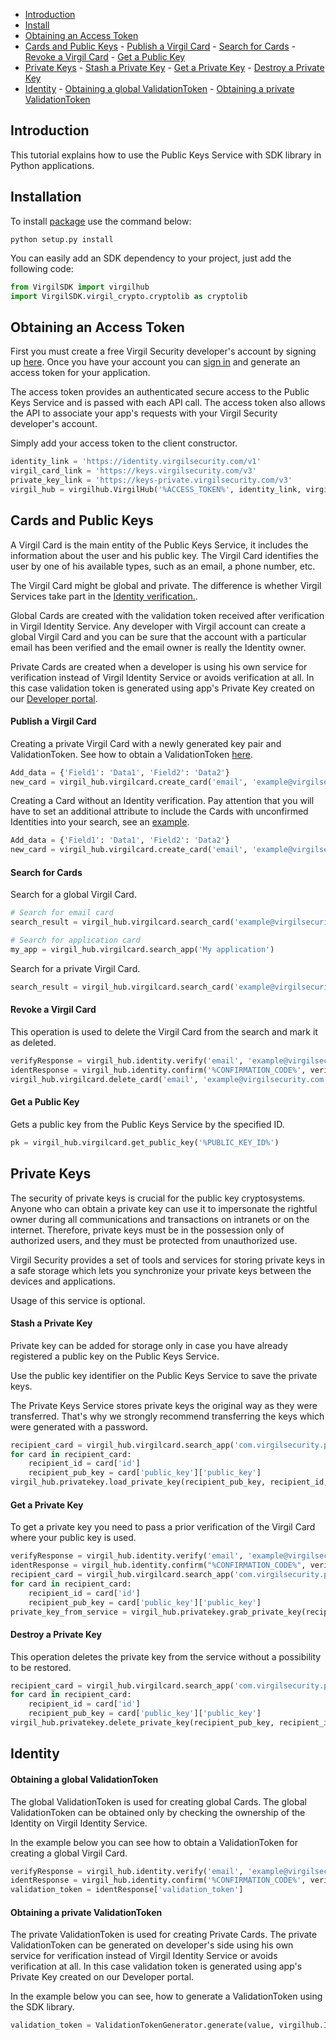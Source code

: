 - [Introduction](#introduction)
- [Install](#installation)
- [Obtaining an Access Token](#obtaining-an-access-token)
- [Cards and Public Keys](#cards-and-public-keys)
      - [Publish a Virgil Card](#publish-a-virgil-card)
      - [Search for Cards](#search-for-cards)
      - [Revoke a Virgil Card](#revoke-a-virgil-card)
      - [Get a Public Key](#get-a-public-key)
- [Private Keys](#private-keys)
      - [Stash a Private Key](#stash-a-private-key)
      - [Get a Private Key](#get-a-private-key)
      - [Destroy a Private Key](#destroy-a-private-key)
- [Identity](#identity)
      - [Obtaining a global ValidationToken](#obtaining-a-global-validationtoken)
      - [Obtaining a private ValidationToken](#obtaining-a-private-validationtoken)

## Introduction

This tutorial explains how to use the Public Keys Service with SDK library in Python applications. 

## Installation

To install [package](https://cdn.virgilsecurity.com/virgil-crypto/python/) use the command below:

```
python setup.py install
```

You can easily add an SDK dependency to your project, just add the following code:

```python
from VirgilSDK import virgilhub
import VirgilSDK.virgil_crypto.cryptolib as cryptolib
```

## Obtaining an Access Token

First you must create a free Virgil Security developer's account by signing up [here](https://developer.virgilsecurity.com/account/signup). Once you have your account you can [sign in](https://developer.virgilsecurity.com/account/signin) and generate an access token for your application.

The access token provides an authenticated secure access to the Public Keys Service and is passed with each API call. The access token also allows the API to associate your app's requests with your Virgil Security developer's account.

Simply add your access token to the client constructor.

```python
identity_link = 'https://identity.virgilsecurity.com/v1'
virgil_card_link = 'https://keys.virgilsecurity.com/v3'
private_key_link = 'https://keys-private.virgilsecurity.com/v3'
virgil_hub = virgilhub.VirgilHub('%ACCESS_TOKEN%', identity_link, virgil_card_link, private_key_link)
```


## Cards and Public Keys
A Virgil Card is the main entity of the Public Keys Service, it includes the information about the user and his public key. The Virgil Card identifies the user by one of his available types, such as an email, a phone number, etc.

The Virgil Card might be global and private. The difference is whether Virgil Services take part in the [Identity verification.](#identity).

Global Cards are created with the validation token received after verification in Virgil Identity Service. Any developer with Virgil account can create a global Virgil Card and you can be sure that the account with a particular email has been verified and the email owner is really the Identity owner.

Private Cards are created when a developer is using his own service for verification instead of Virgil Identity Service or avoids verification at all. In this case validation token is generated using app's Private Key created on our [Developer portal](https://developer.virgilsecurity.com/dashboard/).

#### Publish a Virgil Card

Creating a private Virgil Card with a newly generated key pair and ValidationToken. See how to obtain a ValidationToken [here](#identity).

```python
Add_data = {'Field1': 'Data1', 'Field2': 'Data2'}
new_card = virgil_hub.virgilcard.create_card('email', 'example@virgilsecurity.com', data, identResponse['validation_token'], keys['private_key'], '%Password%', keys['public_key'])
```

Creating a Card without an Identity verification. Pay attention that you will have to set an additional attribute to include the Cards with unconfirmed Identities into your search, see an [example](#search-for-cards).

```python
Add_data = {'Field1': 'Data1', 'Field2': 'Data2'}
new_card = virgil_hub.virgilcard.create_card('email', 'example@virgilsecurity.com', data, None, keys['private_key'], '%Password%', keys['public_key'])
```

#### Search for Cards

Search for a global Virgil Card.

```python
# Search for email card
search_result = virgil_hub.virgilcard.search_card('example@virgilsecurity.com')

# Search for application card
my_app = virgil_hub.virgilcard.search_app('My application')
```

Search for a private Virgil Card.

```python
search_result = virgil_hub.virgilcard.search_card('example@virgilsecurity.com', None, None, True)
```

#### Revoke a Virgil Card

This operation is used to delete the Virgil Card from the search and mark it as deleted. 

```python
verifyResponse = virgil_hub.identity.verify('email', 'example@virgilsecurity.com')
identResponse = virgil_hub.identity.confirm('%CONFIRMATION_CODE%', verifyResponse['action_id'])
virgil_hub.virgilcard.delete_card('email', 'example@virgilsecurity.com', identResponse['validation_token'], '%CARD_ID%', '%PRIVATE_KEY%', '%PASSWORD%')
```

#### Get a Public Key

Gets a public key from the Public Keys Service by the specified ID.

```python
pk = virgil_hub.virgilcard.get_public_key('%PUBLIC_KEY_ID%')
```

## Private Keys

The security of private keys is crucial for the public key cryptosystems. Anyone who can obtain a private key can use it to impersonate the rightful owner during all communications and transactions on intranets or on the internet. Therefore, private keys must be in the possession only of authorized users, and they must be protected from unauthorized use.

Virgil Security provides a set of tools and services for storing private keys in a safe storage which lets you synchronize your private keys between the devices and applications.

Usage of this service is optional.

#### Stash a Private Key

Private key can be added for storage only in case you have already registered a public key on the Public Keys Service.

Use the public key identifier on the Public Keys Service to save the private keys. 

The Private Keys Service stores private keys the original way as they were transferred. That's why we strongly recommend transferring the keys which were generated with a password.

```python
recipient_card = virgil_hub.virgilcard.search_app('com.virgilsecurity.private-keys')
for card in recipient_card:
    recipient_id = card['id']
    recipient_pub_key = card['public_key']['public_key']
virgil_hub.privatekey.load_private_key(recipient_pub_key, recipient_id, "%PRIVATE_KEY%", "%SIGNER_CARD_ID%", "%PASSWORD%")
```

#### Get a Private Key

To get a private key you need to pass a prior verification of the Virgil Card where your public key is used.
  
```python
verifyResponse = virgil_hub.identity.verify('email', 'example@virgilsecurity.com')
identResponse = virgil_hub.identity.confirm("%CONFIRMATION_CODE%", verifyResponse['action_id'])
recipient_card = virgil_hub.virgilcard.search_app('com.virgilsecurity.private-keys')
for card in recipient_card:
    recipient_id = card['id']
    recipient_pub_key = card['public_key']['public_key']
private_key_from_service = virgil_hub.privatekey.grab_private_key(recipient_pub_key, recipient_id, 'email', 'example@virgilsecurity.com', identResponse['validation_token'], '%PASSWORD%', "%SIGNER_CARD_ID%")
```

#### Destroy a Private Key

This operation deletes the private key from the service without a possibility to be restored. 
  
```python
recipient_card = virgil_hub.virgilcard.search_app('com.virgilsecurity.private-keys')
for card in recipient_card:
    recipient_id = card['id']
    recipient_pub_key = card['public_key']['public_key']
virgil_hub.privatekey.delete_private_key(recipient_pub_key, recipient_id, "%PRIVATE_KEY%", "%SIGNER_CARD_ID%", "%PASSWORD%")
```

## Identity

#### Obtaining a global ValidationToken

The global ValidationToken is used for creating global Cards. The global ValidationToken can be obtained only by checking the ownership of the Identity on Virgil Identity Service.

In the example below you can see how to obtain a ValidationToken for creating a global Virgil Card.

```python
verifyResponse = virgil_hub.identity.verify('email', 'example@virgilsecurity.com')
identResponse = virgil_hub.identity.confirm('%CONFIRMATION_CODE%', verifyResponse['action_id'])
validation_token = identResponse['validation_token']
```

#### Obtaining a private ValidationToken

The private ValidationToken is used for creating Private Cards. The private ValidationToken can be generated on developer's side using his own service for verification instead of Virgil Identity Service or avoids verification at all. In this case validation token is generated using app's Private Key created on our Developer portal.

In the example below you can see, how to generate a ValidationToken using the SDK library.

```python
validation_token = ValidationTokenGenerator.generate(value, virgilhub.IdentityType.custom, PRIVATE_KEY, PRIVATE_KEY_PASSWORD)
```
